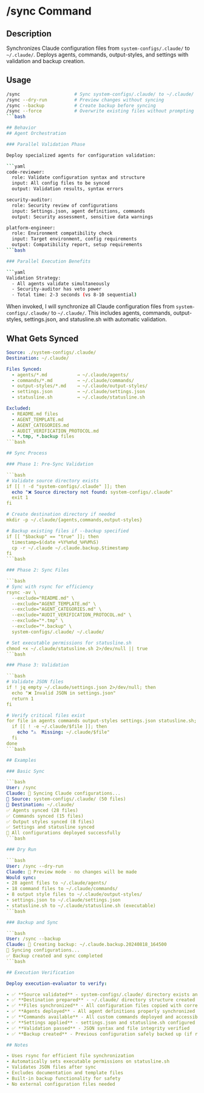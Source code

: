 # /sync Command

## Description

Synchronizes Claude configuration files from `system-configs/.claude/` to `~/.claude/`.
Deploys agents, commands, output-styles, and settings with validation and backup creation.

## Usage

```bash
/sync                    # Sync system-configs/.claude/ to ~/.claude/
/sync --dry-run          # Preview changes without syncing
/sync --backup           # Create backup before syncing
/sync --force            # Overwrite existing files without prompting
```bash

## Behavior
## Agent Orchestration

### Parallel Validation Phase

Deploy specialized agents for configuration validation:

```yaml
code-reviewer:
  role: Validate configuration syntax and structure
  input: All config files to be synced
  output: Validation results, syntax errors

security-auditor:
  role: Security review of configurations
  input: Settings.json, agent definitions, commands
  output: Security assessment, sensitive data warnings

platform-engineer:
  role: Environment compatibility check
  input: Target environment, config requirements
  output: Compatibility report, setup requirements
```bash

### Parallel Execution Benefits

```yaml
Validation Strategy:
  - All agents validate simultaneously
  - Security-auditor has veto power
  - Total time: 2-3 seconds (vs 8-10 sequential)
```

When invoked, I will synchronize all Claude configuration files from
`system-configs/.claude/` to `~/.claude/`. This includes agents, commands,
output-styles, settings.json, and statusline.sh with automatic validation.

## What Gets Synced

```yaml
Source: ./system-configs/.claude/
Destination: ~/.claude/

Files Synced:
  - agents/*.md           → ~/.claude/agents/
  - commands/*.md         → ~/.claude/commands/
  - output-styles/*.md    → ~/.claude/output-styles/
  - settings.json         → ~/.claude/settings.json
  - statusline.sh         → ~/.claude/statusline.sh

Excluded:
  - README.md files
  - AGENT_TEMPLATE.md
  - AGENT_CATEGORIES.md
  - AUDIT_VERIFICATION_PROTOCOL.md
  - *.tmp, *.backup files
```bash

## Sync Process

### Phase 1: Pre-Sync Validation

```bash
# Validate source directory exists
if [[ ! -d "system-configs/.claude" ]]; then
  echo "❌ Source directory not found: system-configs/.claude"
  exit 1
fi

# Create destination directory if needed
mkdir -p ~/.claude/{agents,commands,output-styles}

# Backup existing files if --backup specified
if [[ "$backup" == "true" ]]; then
  timestamp=$(date +%Y%m%d_%H%M%S)
  cp -r ~/.claude ~/.claude.backup.$timestamp
fi
```bash

### Phase 2: Sync Files

```bash
# Sync with rsync for efficiency
rsync -av \
  --exclude="README.md" \
  --exclude="AGENT_TEMPLATE.md" \
  --exclude="AGENT_CATEGORIES.md" \
  --exclude="AUDIT_VERIFICATION_PROTOCOL.md" \
  --exclude="*.tmp" \
  --exclude="*.backup" \
  system-configs/.claude/ ~/.claude/

# Set executable permissions for statusline.sh
chmod +x ~/.claude/statusline.sh 2>/dev/null || true
```bash

### Phase 3: Validation

```bash
# Validate JSON files
if ! jq empty ~/.claude/settings.json 2>/dev/null; then
  echo "❌ Invalid JSON in settings.json"
  return 1
fi

# Verify critical files exist
for file in agents commands output-styles settings.json statusline.sh; do
  if [[ ! -e ~/.claude/$file ]]; then
    echo "⚠️  Missing: ~/.claude/$file"
  fi
done
```bash

## Examples

### Basic Sync

```bash
User: /sync
Claude: 🔄 Syncing Claude configurations...
📁 Source: system-configs/.claude/ (50 files)
📁 Destination: ~/.claude/
✅ Agents synced (28 files)
✅ Commands synced (15 files)
✅ Output styles synced (8 files)
✅ Settings and statusline synced
🎯 All configurations deployed successfully
```bash

### Dry Run

```bash
User: /sync --dry-run
Claude: 📖 Preview mode - no changes will be made
Would sync:
- 28 agent files to ~/.claude/agents/
- 18 command files to ~/.claude/commands/
- 8 output style files to ~/.claude/output-styles/
- settings.json to ~/.claude/settings.json
- statusline.sh to ~/.claude/statusline.sh (executable)
```bash

### Backup and Sync

```bash
User: /sync --backup
Claude: 💾 Creating backup: ~/.claude.backup.20240818_164500
🔄 Syncing configurations...
✅ Backup created and sync completed
```bash

## Execution Verification

Deploy execution-evaluator to verify:

- ✅ **Source validated** - system-configs/.claude/ directory exists and accessible
- ✅ **Destination prepared** - ~/.claude/ directory structure created successfully
- ✅ **Files synchronized** - All configuration files copied with correct permissions
- ✅ **Agents deployed** - All agent definitions properly synchronized
- ✅ **Commands available** - All custom commands deployed and accessible
- ✅ **Settings applied** - settings.json and statusline.sh configured correctly
- ✅ **Validation passed** - JSON syntax and file integrity verified
- ✅ **Backup created** - Previous configuration safely backed up (if requested)

## Notes

- Uses rsync for efficient file synchronization
- Automatically sets executable permissions on statusline.sh
- Validates JSON files after sync
- Excludes documentation and template files
- Built-in backup functionality for safety
- No external configuration files needed
